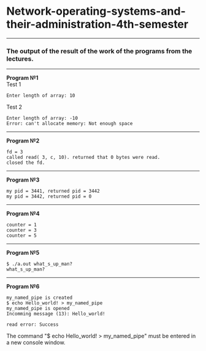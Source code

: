# Network-operating-systems-and-their-administration-4th-semester

---
### The output of the result of the work of the programs from the lectures.
---
__Program №1__  
Test 1  
```
Enter length of array: 10  
```
Test 2
```
Enter length of array: -10  
Error: can't allocate memory: Not enough space  
```
---  
__Program №2__
```
fd = 3  
called read( 3, c, 10). returned that 0 bytes were read.  
closed the fd.  
```
---
__Program №3__
```
my pid = 3441, returned pid = 3442  
my pid = 3442, returned pid = 0  
```
---
__Program №4__
```
counter = 1  
counter = 3  
counter = 5  
```
---
__Program №5__
```
$ ./a.out what_s_up_man?  
what_s_up_man?  
```
---
__Program №6__

```
my_named_pipe is created  
$ echo Hello_world! > my_named_pipe  
my_named_pipe is opened  
Incomming message (13): Hello_world!  
  
read error: Success  
```
The command "$ echo Hello_world! > my_named_pipe" must be entered in a new console window.  